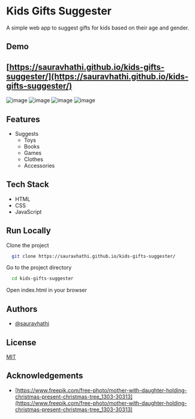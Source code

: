 # Kids Gifts Suggester

A simple web app to suggest gifts for kids based on their age and gender.

## Demo

## [https://sauravhathi.github.io/kids-gifts-suggester/](https://sauravhathi.github.io/kids-gifts-suggester/)

![image](https://user-images.githubusercontent.com/61316762/196774128-e1c7979e-4d7e-476a-ac46-e785e7a4730e.png)
![image](https://user-images.githubusercontent.com/61316762/196774075-be347df7-a77a-4721-b6d2-c963321145c8.png)
![image](https://user-images.githubusercontent.com/61316762/196774338-1407c3ff-e946-49a8-bb46-7f2f1ac0b957.png)
![image](https://user-images.githubusercontent.com/61316762/196774414-fbdb03e3-cd2b-48d4-8b12-528e19dc6abc.png)

## Features

- Suggests
    - Toys
    - Books
    - Games
    - Clothes
    - Accessories

## Tech Stack

- HTML
- CSS
- JavaScript

## Run Locally

Clone the project

```bash
  git clone https://sauravhathi.github.io/kids-gifts-suggester/
```

Go to the project directory

```bash
  cd kids-gifts-suggester
```

Open index.html in your browser

## Authors

- [@sauravhathi](https://www.github.com/sauravhathi)

## License

[MIT](https://github.com/sauravhathi/kids-gifts-suggester/blob/master/LICENCE)

## Acknowledgements

- [https://www.freepik.com/free-photo/mother-with-daughter-holding-christmas-present-christmas-tree_1303-30313](https://www.freepik.com/free-photo/mother-with-daughter-holding-christmas-present-christmas-tree_1303-30313)
